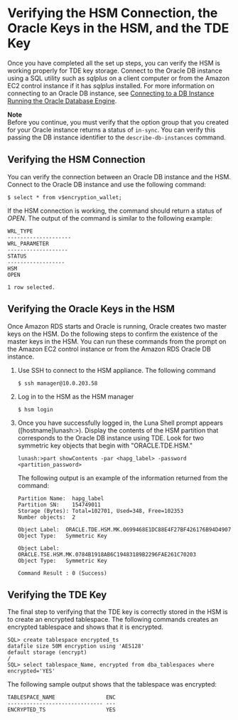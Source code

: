 # Verifying the HSM Connection, the Oracle Keys in the HSM, and the TDE Key<a name="Appendix.OracleCloudHSM.Verify"></a>

Once you have completed all the set up steps, you can verify the HSM is working properly for TDE key storage\. Connect to the Oracle DB instance using a SQL utility such as *sqlplus* on a client computer or from the Amazon EC2 control instance if it has *sqlplus* installed\. For more information on connecting to an Oracle DB instance, see [Connecting to a DB Instance Running the Oracle Database Engine](http://docs.aws.amazon.com/AmazonRDS/latest/UserGuide/USER_ConnectToOracleInstance.html)\.

**Note**  
Before you continue, you must verify that the option group that you created for your Oracle instance returns a status of `in-sync`\. You can verify this passing the DB instance identifier to the `describe-db-instances` command\.

## Verifying the HSM Connection<a name="w3ab1c34c83c11c29b9"></a>

You can verify the connection between an Oracle DB instance and the HSM\. Connect to the Oracle DB instance and use the following command:

```
$ select * from v$encryption_wallet;
```

If the HSM connection is working, the command should return a status of *OPEN*\. The output of the command is similar to the following example:

```
WRL_TYPE
--------------------
WRL_PARAMETER
-------------------
STATUS
------------------
HSM
OPEN

1 row selected.
```

## Verifying the Oracle Keys in the HSM<a name="w3ab1c34c83c11c29c11"></a>

Once Amazon RDS starts and Oracle is running, Oracle creates two master keys on the HSM\. Do the following steps to confirm the existence of the master keys in the HSM\. You can run these commands from the prompt on the Amazon EC2 control instance or from the Amazon RDS Oracle DB instance\.

1. Use SSH to connect to the HSM appliance\. The following command 

   ```
   $ ssh manager@10.0.203.58
   ```

1. Log in to the HSM as the HSM manager

   ```
   $ hsm login	
   ```

1. Once you have successfully logged in, the Luna Shell prompt appears \(\[hostname\]lunash:>\)\. Display the contents of the HSM partition that corresponds to the Oracle DB instance using TDE\. Look for two symmetric key objects that begin with "ORACLE\.TDE\.HSM\." 

   ```
   lunash:>part showContents -par <hapg_label> -password <partition_password>
   ```

   The following output is an example of the information returned from the command:

   ```
   Partition Name:  hapg_label
   Partition SN:    154749011
   Storage (Bytes): Total=102701, Used=348, Free=102353
   Number objects:  2
   
   Object Label:  ORACLE.TDE.HSM.MK.0699468E1DC88E4F27BF426176B94D4907
   Object Type:   Symmetric Key
   
   Object Label:  ORACLE.TSE.HSM.MK.0784B1918AB6C19483189B2296FAE261C70203
   Object Type:   Symmetric Key
   
   Command Result : 0 (Success)
   ```

## Verifying the TDE Key<a name="w3ab1c34c83c11c29c13"></a>

The final step to verifying that the TDE key is correctly stored in the HSM is to create an encrypted tablespace\. The following commands creates an encrypted tablespace and shows that it is encrypted\.

```
SQL> create tablespace encrypted_ts
datafile size 50M encryption using 'AES128'
default storage (encrypt)
/
SQL> select tablespace_Name, encrypted from dba_tablespaces where encrypted='YES'
```

The following sample output shows that the tablespace was encrypted:

```
TABLESPACE_NAME                ENC
------------------------------ ---
ENCRYPTED_TS                   YES
```